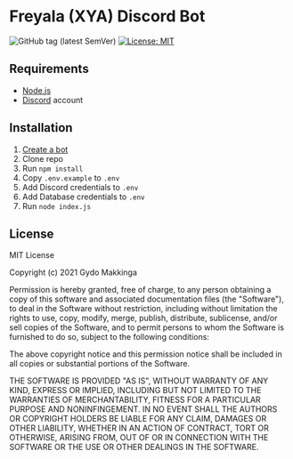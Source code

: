 # Freyala (XYA) Discord Bot

![GitHub tag (latest SemVer)](https://img.shields.io/github/v/tag/Freyala-Crypto/tipbot.svg?label=version) [![License: MIT](https://img.shields.io/badge/License-MIT-yellow.svg)](https://opensource.org/licenses/MIT)

## Requirements

- [Node.js](http://nodejs.org/)
- [Discord](https://discordapp.com/) account

## Installation

1. [Create a bot](https://discordjs.guide/preparations/setting-up-a-bot-application.html#creating-your-bot)
2. Clone repo
3. Run `npm install`
4. Copy `.env.example` to `.env`
5. Add Discord credentials to `.env`
6. Add Database credentials to `.env`
7. Run `node index.js`

## License

MIT License

Copyright (c) 2021 Gydo Makkinga

Permission is hereby granted, free of charge, to any person obtaining a copy of this software and associated documentation files (the "Software"), to deal in the Software without restriction, including without limitation the rights to use, copy, modify, merge, publish, distribute, sublicense, and/or sell copies of the Software, and to permit persons to whom the Software is furnished to do so, subject to the following conditions:

The above copyright notice and this permission notice shall be included in all copies or substantial portions of the Software.

THE SOFTWARE IS PROVIDED "AS IS", WITHOUT WARRANTY OF ANY KIND, EXPRESS OR IMPLIED, INCLUDING BUT NOT LIMITED TO THE WARRANTIES OF MERCHANTABILITY, FITNESS FOR A PARTICULAR PURPOSE AND NONINFINGEMENT. IN NO EVENT SHALL THE AUTHORS OR COPYRIGHT HOLDERS BE LIABLE FOR ANY CLAIM, DAMAGES OR OTHER LIABILITY, WHETHER IN AN ACTION OF CONTRACT, TORT OR OTHERWISE, ARISING FROM, OUT OF OR IN CONNECTION WITH THE SOFTWARE OR THE USE OR OTHER DEALINGS IN THE SOFTWARE.

